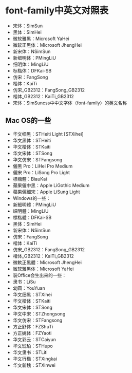 # font-family中英文对照表

- 宋体：SimSun
- 黑体：SimHei
- 微软雅黑：Microsoft YaHei
- 微软正黑体：Microsoft JhengHei
- 新宋体：NSimSun
- 新细明体：PMingLiU
- 细明体：MingLiU
- 标楷体：DFKai-SB
- 仿宋：FangSong
- 楷体：KaiTi
- 仿宋_GB2312：FangSong_GB2312
- 楷体_GB2312：KaiTi_GB2312
- 宋体：SimSuncss中中文字体（font-family）的英文名称

## Mac OS的一些

- 华文细黑：STHeiti Light [STXihei]
- 华文黑体：STHeiti
- 华文楷体：STKaiti
- 华文宋体：STSong
- 华文仿宋：STFangsong
- 儷黑 Pro：LiHei Pro Medium
- 儷宋 Pro：LiSong Pro Light
- 標楷體：BiauKai
- 蘋果儷中黑：Apple LiGothic Medium
- 蘋果儷細宋：Apple LiSung Light
- Windows的一些：
- 新細明體：PMingLiU
- 細明體：MingLiU
- 標楷體：DFKai-SB
- 黑体：SimHei
- 新宋体：NSimSun
- 仿宋：FangSong
- 楷体：KaiTi
- 仿宋_GB2312：FangSong_GB2312
- 楷体_GB2312：KaiTi_GB2312
- 微軟正黑體：Microsoft JhengHei
- 微软雅黑体：Microsoft YaHei
- 装Office会生出来的一些：
- 隶书：LiSu
- 幼圆：YouYuan
- 华文细黑：STXihei
- 华文楷体：STKaiti
- 华文宋体：STSong
- 华文中宋：STZhongsong
- 华文仿宋：STFangsong
- 方正舒体：FZShuTi
- 方正姚体：FZYaoti
- 华文彩云：STCaiyun
- 华文琥珀：STHupo
- 华文隶书：STLiti
- 华文行楷：STXingkai
- 华文新魏：STXinwei
